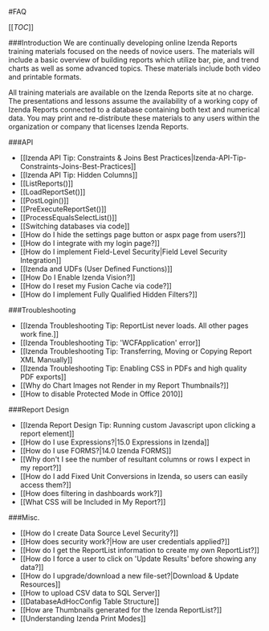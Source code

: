 #FAQ

[[_TOC_]]

###Introduction
We are continually developing online Izenda Reports training materials focused on the needs of novice users. The materials will include a basic overview of building reports which utilize bar, pie, and trend charts as well as some advanced topics. These materials include both video and printable formats.

All training materials are available on the Izenda Reports site at no charge. The presentations and lessons assume the availability of a working copy of Izenda Reports connected to a database containing both text and numerical data. You may print and re-distribute these materials to any users within the organization or company that licenses Izenda Reports. 

###API

- [[Izenda API Tip: Constraints & Joins Best Practices|Izenda-API-Tip-Constraints-Joins-Best-Practices]]
- [[Izenda API Tip: Hidden Columns]]
- [[ListReports()]]
- [[LoadReportSet()]]
- [[PostLogin()]]
- [[PreExecuteReportSet()]]
- [[ProcessEqualsSelectList()]]
- [[Switching databases via code]]
- [[How do I hide the settings page button or aspx page from users?]]
- [[How do I integrate with my login page?]]
- [[How do I implement Field-Level Security|Field Level Security Integration]]
- [[Izenda and UDFs (User Defined Functions)]]
- [[How Do I Enable Izenda Vision?]]
- [[How do I reset my Fusion Cache via code?]]
- [[How do I implement Fully Qualified Hidden Filters?]]

###Troubleshooting

- [[Izenda Troubleshooting Tip: ReportList never loads. All other pages work fine.]]
- [[Izenda Troubleshooting Tip: 'WCFApplication' error]]
- [[Izenda Troubleshooting Tip: Transferring, Moving or Copying Report XML Manually]]
- [[Izenda Troubleshooting Tip: Enabling CSS in PDFs and high quality PDF exports]]
- [[Why do Chart Images not Render in my Report Thumbnails?]] 
- [[How to disable Protected Mode in Office 2010]]

###Report Design

- [[Izenda Report Design Tip: Running custom Javascript upon clicking a report element]]
- [[How do I use Expressions?|15.0 Expressions in Izenda]]
- [[How do I use FORMS?|14.0 Izenda FORMS]]
- [[Why don't I see the number of resultant columns or rows I expect in my report?]]
- [[How do I add Fixed Unit Conversions in Izenda, so users can easily access them?]]
- [[How does filtering in dashboards work?]]
- [[What CSS will be Included in My Report?]]


###Misc.

- [[How do I create Data Source Level Security?]]
- [[How does security work?|How are user credentials applied?]]
- [[How do I get the ReportList information to create my own ReportList?]]
- [[How do I force a user to click on 'Update Results' before showing any data?]]
- [[How do I upgrade/download a new file-set?|Download & Update Resources]]
- [[How to upload CSV data to SQL Server]]
- [[DatabaseAdHocConfig Table Structure]]
- [[How are Thumbnails generated for the Izenda ReportList?]]
- [[Understanding Izenda Print Modes]]
